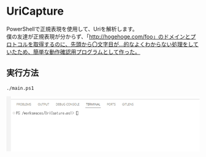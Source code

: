 # UriCapture

PowerShellで正規表現を使用して、Uriを解析します。  
僕の友達が正規表現が分からず、「http://hogehoge.com/foo」のドメインとプロトコルを取得するのに、先頭から〇文字目が...的なよくわからない処理をしていたため、簡単な動作確認用プログラムとして作った。  

## 実行方法

```shell
./main.ps1
```

![サンプル画像](/dev/img/sample.gif)  
